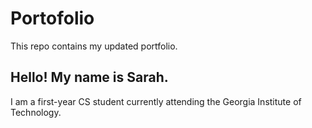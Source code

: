 # Portofolio
This repo contains my updated portfolio.

## Hello! My name is Sarah.
I am a first-year CS student currently attending the Georgia Institute of Technology. 
